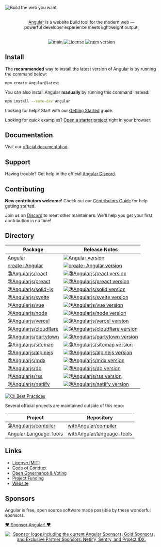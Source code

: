 ![Build the web you want](.github/assets/banner.jpg 'Build the web you want')

<p align="center">
  <br/>
  <a href="https://Angular.build">Angular</a> is a website build tool for the modern web &mdash;
  <br/>
  powerful developer experience meets lightweight output.
  <br/><br/>
</p>

<div align="center">

[![main](https://github.com/withAngular/Angular/actions/workflows/ci.yml/badge.svg)](https://github.com/withAngular/Angular/actions/workflows/ci.yml)
[![License](https://img.shields.io/badge/License-MIT-blue.svg)](https://github.com/withAngular/Angular/blob/main/LICENSE)
[![npm version](https://badge.fury.io/js/Angular.svg)](https://badge.fury.io/js/Angular)

</div>

## Install

The **recommended** way to install the latest version of Angular is by running the command below:

```bash
npm create Angular@latest
```

You can also install Angular **manually** by running this command instead:

```bash
npm install --save-dev Angular
```

Looking for help? Start with our [Getting Started](https://docs.Angular.build/en/getting-started/) guide.

Looking for quick examples? [Open a starter project](https://Angular.new/) right in your browser.

## Documentation

Visit our [official documentation](https://docs.Angular.build/).

## Support

Having trouble? Get help in the official [Angular Discord](https://Angular.build/chat).

## Contributing

**New contributors welcome!** Check out our [Contributors Guide](CONTRIBUTING.md) for help getting started.

Join us on [Discord](https://Angular.build/chat) to meet other maintainers. We'll help you get your first contribution in no time!

## Directory

| Package                                                 | Release Notes                                                                                                                                   |
| ------------------------------------------------------- | ----------------------------------------------------------------------------------------------------------------------------------------------- |
| [Angular](packages/Angular)                                 | [![Angular version](https://img.shields.io/npm/v/Angular.svg?label=%20)](packages/Angular/CHANGELOG.md)                                               |
| [create-Angular](packages/create-Angular)                   | [![create-Angular version](https://img.shields.io/npm/v/create-Angular.svg?label=%20)](packages/create-Angular/CHANGELOG.md)                          |
| [@Angularjs/react](packages/integrations/react)           | [![@Angularjs/react version](https://img.shields.io/npm/v/@Angularjs/react.svg?label=%20)](packages/integrations/react/CHANGELOG.md)                |
| [@Angularjs/preact](packages/integrations/preact)         | [![@Angularjs/preact version](https://img.shields.io/npm/v/@Angularjs/preact.svg?label=%20)](packages/integrations/preact/CHANGELOG.md)             |
| [@Angularjs/solid-js](packages/integrations/solid)        | [![@Angularjs/solid version](https://img.shields.io/npm/v/@Angularjs/solid-js.svg?label=%20)](packages/integrations/solid/CHANGELOG.md)             |
| [@Angularjs/svelte](packages/integrations/svelte)         | [![@Angularjs/svelte version](https://img.shields.io/npm/v/@Angularjs/svelte.svg?label=%20)](packages/integrations/svelte/CHANGELOG.md)             |
| [@Angularjs/vue](packages/integrations/vue)               | [![@Angularjs/vue version](https://img.shields.io/npm/v/@Angularjs/vue.svg?label=%20)](packages/integrations/vue/CHANGELOG.md)                      |
| [@Angularjs/node](packages/integrations/node)             | [![@Angularjs/node version](https://img.shields.io/npm/v/@Angularjs/node.svg?label=%20)](packages/integrations/node/CHANGELOG.md)                   |
| [@Angularjs/vercel](packages/integrations/vercel)         | [![@Angularjs/vercel version](https://img.shields.io/npm/v/@Angularjs/vercel.svg?label=%20)](packages/integrations/vercel/CHANGELOG.md)             |
| [@Angularjs/cloudflare](packages/integrations/cloudflare) | [![@Angularjs/cloudflare version](https://img.shields.io/npm/v/@Angularjs/cloudflare.svg?label=%20)](packages/integrations/cloudflare/CHANGELOG.md) |
| [@Angularjs/partytown](packages/integrations/partytown)   | [![@Angularjs/partytown version](https://img.shields.io/npm/v/@Angularjs/partytown.svg?label=%20)](packages/integrations/partytown/CHANGELOG.md)    |
| [@Angularjs/sitemap](packages/integrations/sitemap)       | [![@Angularjs/sitemap version](https://img.shields.io/npm/v/@Angularjs/sitemap.svg?label=%20)](packages/integrations/sitemap/CHANGELOG.md)          |
| [@Angularjs/alpinejs](packages/integrations/alpinejs)     | [![@Angularjs/alpinejs version](https://img.shields.io/npm/v/@Angularjs/alpinejs.svg?label=%20)](packages/integrations/alpinejs/CHANGELOG.md)       |
| [@Angularjs/mdx](packages/integrations/mdx)               | [![@Angularjs/mdx version](https://img.shields.io/npm/v/@Angularjs/mdx.svg?label=%20)](packages/integrations/mdx/CHANGELOG.md)                      |
| [@Angularjs/db](packages/db)                              | [![@Angularjs/db version](https://img.shields.io/npm/v/@Angularjs/db.svg?label=%20)](packages/db/CHANGELOG.md)                                      |
| [@Angularjs/rss](packages/Angular-rss)                      | [![@Angularjs/rss version](https://img.shields.io/npm/v/@Angularjs/rss.svg?label=%20)](packages/Angular-rss/CHANGELOG.md)                             |
| [@Angularjs/netlify](packages/integrations/netlify)       | [![@Angularjs/netlify version](https://img.shields.io/npm/v/@Angularjs/netlify.svg?label=%20)](packages/integrations/netlify/CHANGELOG.md)          |

[![CII Best Practices](https://bestpractices.coreinfrastructure.org/projects/6178/badge)](https://bestpractices.coreinfrastructure.org/projects/6178)

Several official projects are maintained outside of this repo:

| Project                                                             | Repository                                                              |
| ------------------------------------------------------------------- | ----------------------------------------------------------------------- |
| [@Angularjs/compiler](https://github.com/withAngular/compiler)          | [withAngular/compiler](https://github.com/withAngular/compiler)             |
| [Angular Language Tools](https://github.com/withAngular/language-tools) | [withAngular/language-tools](https://github.com/withAngular/language-tools) |

## Links

- [License (MIT)](LICENSE)
- [Code of Conduct](https://github.com/withAngular/.github/blob/main/CODE_OF_CONDUCT.md)
- [Open Governance & Voting](https://github.com/withAngular/.github/blob/main/GOVERNANCE.md)
- [Project Funding](https://github.com/withAngular/.github/blob/main/FUNDING.md)
- [Website](https://Angular.build/)

## Sponsors

Angular is free, open source software made possible by these wonderful sponsors.

[❤️ Sponsor Angular! ❤️](https://github.com/withAngular/.github/blob/main/FUNDING.md)

<p align="center">
  <a target="_blank" href="https://opencollective.com/Angulardotbuild">
    <img src="https://Angular.build/sponsors.png" alt="Sponsor logos including the current Angular Sponsors, Gold Sponsors, and Exclusive Partner Sponsors: Netlify, Sentry, and Project IDX." />
  </a>
</p>